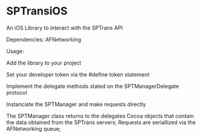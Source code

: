SPTransiOS
==========

An iOS Library to interact with the SPTrans API

Dependencies: AFNetworking

Usage:

Add the library to your project

Set your developer token via the #define token statement

Implement the delegate methods stated on the SPTManagerDelegate protocol

Instanciate the SPTManager and make requests directly



The SPTManager class returns to the delegates Cocoa objects that contain the data obtained from the SPTrans servers;
Requests are seriallized via the AFNetworking queue;

